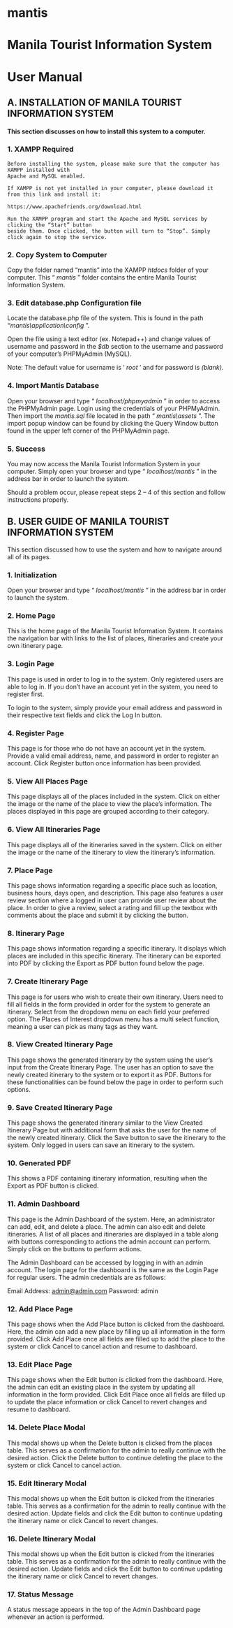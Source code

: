 # mantis

# Manila Tourist Information System

# User Manual

## A. INSTALLATION OF MANILA TOURIST INFORMATION SYSTEM

#### This section discusses on how to install this system to a computer.

### 1. XAMPP Required

```
Before installing the system, please make sure that the computer has XAMPP installed with
Apache and MySQL enabled.
```
```
If XAMPP is not yet installed in your computer, please download it from this link and install it:
```
```
https://www.apachefriends.org/download.html
```
```
Run the XAMPP program and start the Apache and MySQL services by clicking the “Start” button
beside them. Once clicked, the button will turn to “Stop”. Simply click again to stop the service.
```

### 2. Copy System to Computer

Copy the folder named “mantis” into the XAMPP _htdocs_ folder of your computer. This “ _mantis_ ”
folder contains the entire Manila Tourist Information System.

### 3. Edit database.php Configuration file

Locate the database.php file of the system. This is found in the path
_“mantis\application\config_ ”.

Open the file using a text editor (ex. Notepad++) and change values of username and password
in the _$db_ section to the username and password of your computer’s PHPMyAdmin (MySQL).

Note: The default value for username is ‘ _root_ ’ and for password is _(blank)._


### 4. Import Mantis Database

Open your browser and type “ _localhost/phpmyadmin_ ” in order to access the PHPMyAdmin
page. Login using the credentials of your PHPMyAdmin. Then import the _mantis.sql_ file located
in the path “ _mantis\assets_ ”. The import popup window can be found by clicking the Query
Window button found in the upper left corner of the PHPMyAdmin page.

### 5. Success

You may now access the Manila Tourist Information System in your computer. Simply open your
browser and type “ _localhost/mantis_ ” in the address bar in order to launch the system.

Should a problem occur, please repeat steps 2 – 4 of this section and follow instructions
properly.


## B. USER GUIDE OF MANILA TOURIST INFORMATION SYSTEM

This section discussed how to use the system and how to navigate around all of its pages.

### 1. Initialization

Open your browser and type “ _localhost/mantis_ ” in the address bar in order to launch the system.

### 2. Home Page

This is the home page of the Manila Tourist Information System. It contains the navigation bar with links
to the list of places, itineraries and create your own itinerary page.


### 3. Login Page

This page is used in order to log in to the system. Only registered users are able to log in. If you don’t
have an account yet in the system, you need to register first.

To login to the system, simply provide your email address and password in their respective text fields
and click the Log In button.

### 4. Register Page

This page is for those who do not have an account yet in the system. Provide a valid email address,
name, and password in order to register an account. Click Register button once information has been
provided.


### 5. View All Places Page

This page displays all of the places included in the system. Click on either the image or the name of the
place to view the place’s information. The places displayed in this page are grouped according to their
category.

### 6. View All Itineraries Page

This page displays all of the itineraries saved in the system. Click on either the image or the name of the
itinerary to view the itinerary’s information.


### 7. Place Page

This page shows information regarding a specific place such as location, business hours, days open, and
description. This page also features a user review section where a logged in user can provide user review
about the place. In order to give a review, select a rating and fill up the textbox with comments about
the place and submit it by clicking the button.


### 8. Itinerary Page

This page shows information regarding a specific itinerary. It displays which places are included in this
specific itinerary. The itinerary can be exported into PDF by clicking the Export as PDF button found
below the page.

### 7. Create Itinerary Page

This page is for users who wish to create their own itinerary. Users need to fill all fields in the form
provided in order for the system to generate an itinerary. Select from the dropdown menu on each field
your preferred option. The Places of Interest dropdown menu has a multi select function, meaning a
user can pick as many tags as they want.


### 8. View Created Itinerary Page

This page shows the generated itinerary by the system using the user’s input from the Create Itinerary
Page. The user has an option to save the newly created itinerary to the system or to export it as PDF.
Buttons for these functionalities can be found below the page in order to perform such options.


### 9. Save Created Itinerary Page

This page shows the generated itinerary similar to the View Created Itinerary Page but with additional
form that asks the user for the name of the newly created itinerary. Click the Save button to save the
itinerary to the system. Only logged in users can save an itinerary to the system.


### 10. Generated PDF

This shows a PDF containing itinerary information, resulting when the Export as PDF button is clicked.

### 11. Admin Dashboard

This page is the Admin Dashboard of the system. Here, an administrator can add, edit, and delete a
place. The admin can also edit and delete itineraries. A list of all places and itineraries are displayed in a
table along with buttons corresponding to actions the admin account can perform. Simply click on the
buttons to perform actions.

The Admin Dashboard can be accessed by logging in with an admin account. The login page for the
dashboard is the same as the Login Page for regular users. The admin credentials are as follows:

Email Address: admin@admin.com
Password: admin



### 12. Add Place Page

This page shows when the Add Place button is clicked from the dashboard. Here, the admin can add a
new place by filling up all information in the form provided. Click Add Place once all fields are filled up to
add the place to the system or click Cancel to cancel action and resume to dashboard.


### 13. Edit Place Page

This page shows when the Edit button is clicked from the dashboard. Here, the admin can edit an
existing place in the system by updating all information in the form provided. Click Edit Place once all
fields are filled up to update the place information or click Cancel to revert changes and resume to
dashboard.

### 14. Delete Place Modal

This modal shows up when the Delete button is clicked from the places table. This serves as a
confirmation for the admin to really continue with the desired action. Click the Delete button to
continue deleting the place to the system or click Cancel to cancel action.


### 15. Edit Itinerary Modal

This modal shows up when the Edit button is clicked from the itineraries table. This serves as a
confirmation for the admin to really continue with the desired action. Update fields and click the Edit
button to continue updating the itinerary name or click Cancel to revert changes.

### 16. Delete Itinerary Modal

This modal shows up when the Edit button is clicked from the itineraries table. This serves as a
confirmation for the admin to really continue with the desired action. Update fields and click the Edit
button to continue updating the itinerary name or click Cancel to revert changes.

### 17. Status Message

A status message appears in the top of the Admin Dashboard page whenever an action is performed.


